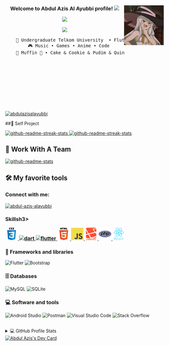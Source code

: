 <div align="center">
<img src="https://github.com/abdulazisalayubbi/abdulazisalayubbi/blob/eaaf05c278cda4641a636de96e7e3365d50a6853/4b157e6c19db6121a687034a8353ca89.jpg" width="25%" align="right" />
  <h3 align="center">
  Welcome to Abdul Azis Al Ayubbi profile!
  <img src="https://media.giphy.com/media/hvRJCLFzcasrR4ia7z/giphy.gif" width="28">
</h3>
  <p align="center">
  <a href="https://github.com/DenverCoder1/readme-typing-svg"><img src="https://readme-typing-svg.herokuapp.com/?lines=App%20developer;2%2B%20years%20of%20coding%20experience;Always%20learning%20new%20things&font=Fira%20Code&center=true&width=440&height=45&color=B74093Center=true&size=22"></a>
</p>
  <img src="https://raw.githubusercontent.com/innng/innng/master/assets/kyubey.gif" height="40" />
  
  <pre>
    💼 Undergraduate Telkom University  • Flutter Dev • Mobile App Engineer
    🎮 Music • Games • Anime • Code 
    🐾 Muffin 🐰 • Cake & Cookie & Pudim & Quindim 🐤🐥
  </pre>

<br><br>

<br><br>
<br><br><br>
    

</div>






 <p align="left"> <a href="https://github.com/ryo-ma/github-profile-trophy"><img src="https://github-profile-trophy.vercel.app/?username=abdulazisalayubbi" alt="abdulazisalayubbi" /></a> </p>


##📘 Self Project

<p align="left">
 
  
  <a href="https://github.com/abdulazisalayubbi/exchange-schoolarship">
     <img width="282" src="https://denvercoder1-github-readme-stats.vercel.app/api/pin/?username=abdulazisalayubbi&repo=exchange-schoolarship&theme=react&bg_color=1F222E&title_color=F85D7F&icon_color=F8D866&hide_border=true&show_icons=false" alt="github-readme-streak-stats">
    
  </a> 
    <a href="https://github.com/abdulazisalayubbi/good-sleep-app">
     <img width="282" src="https://denvercoder1-github-readme-stats.vercel.app/api/pin/?username=abdulazisalayubbi&repo=good-sleep-app&theme=react&bg_color=1F222E&title_color=F85D7F&icon_color=F8D866&hide_border=true&show_icons=false" alt="github-readme-streak-stats">
    
  </a> 

 
  <br/>
</p>

## 📕 Work With A Team

<p align="left">
  <a href="https://github.com/SwingsNFI/Project_Absen_Telkom-2"><img width="282" src="https://denvercoder1-github-readme-stats.vercel.app/api/pin/?username=SwingsNFI&repo=Project_Absen_Telkom-2&theme=react&bg_color=1F222E&title_color=F85D7F&icon_color=F8D866&hide_border=true&show_icons=false" alt="github-readme-stats"></a>
  
</p>

## 🛠️ My favorite tools

<h3 align="left">Connect with me:</h3>
<p align="left">
<a href="https://linkedin.com/in/abdul-azis-alayubbi" target="blank"><img align="center" src="https://raw.githubusercontent.com/rahuldkjain/github-profile-readme-generator/master/src/images/icons/Social/linked-in-alt.svg" alt="abdul-azis-alayubbi" height="30" width="40" /></a>
</p>

<h3 align="left">Skillsh3>
<p align="left"> <a href="https://www.w3schools.com/css/" target="_blank" rel="noreferrer"> <img src="https://raw.githubusercontent.com/devicons/devicon/master/icons/css3/css3-original-wordmark.svg" alt="css3" width="40" height="40"/> </a> <a href="https://dart.dev" target="_blank" rel="noreferrer"> <img src="https://www.vectorlogo.zone/logos/dartlang/dartlang-icon.svg" alt="dart" width="40" height="40"/> </a> <a href="https://flutter.dev" target="_blank" rel="noreferrer"> <img src="https://www.vectorlogo.zone/logos/flutterio/flutterio-icon.svg" alt="flutter" width="40" height="40"/> </a> <a href="https://www.w3.org/html/" target="_blank" rel="noreferrer"> <img src="https://raw.githubusercontent.com/devicons/devicon/master/icons/html5/html5-original-wordmark.svg" alt="html5" width="40" height="40"/> </a> <a href="https://developer.mozilla.org/en-US/docs/Web/JavaScript" target="_blank" rel="noreferrer"> <img src="https://raw.githubusercontent.com/devicons/devicon/master/icons/javascript/javascript-original.svg" alt="javascript" width="40" height="40"/> </a> <a href="https://laravel.com/" target="_blank" rel="noreferrer"> <img src="https://raw.githubusercontent.com/devicons/devicon/master/icons/laravel/laravel-plain-wordmark.svg" alt="laravel" width="40" height="40"/> </a> <a href="https://www.php.net" target="_blank" rel="noreferrer"> <img src="https://raw.githubusercontent.com/devicons/devicon/master/icons/php/php-original.svg" alt="php" width="40" height="40"/> </a> <a href="https://reactjs.org/" target="_blank" rel="noreferrer"> <img src="https://raw.githubusercontent.com/devicons/devicon/master/icons/react/react-original-wordmark.svg" alt="react" width="40" height="40"/> </a> </p>

### 🧰 Frameworks and libraries
<p>
  <img alt="Flutter" src="https://img.shields.io/badge/Flutter-02569B.svg?logo=flutter&logoColor=white">
  <img alt="Bootstrap" src="https://img.shields.io/badge/Bootstrap-7952B3.svg?logo=bootstrap&logoColor=white">
  
</p>

### 🗄️ Databases 
<p>
  <img alt="MySQL" src="https://img.shields.io/badge/MySQL-00f.svg?logo=mysql&logoColor=white">
  <img alt="SQLite" src ="https://img.shields.io/badge/SQLite-07405e.svg?logo=sqlite&logoColor=white">
</p>

### 💻 Software and tools
<p>
<img alt="Android Studio" src="https://img.shields.io/badge/Android%20Studio-008678.svg?logo=android-studio&logoColor=white">
<img alt="Postman" src="https://img.shields.io/badge/Postman-FF6C37?logo=postman&logoColor=white">
<img alt="Visual Studio Code" src="https://img.shields.io/badge/Visual%20Studio%20Code-0078d7.svg?logo=visual-studio-code&logoColor=white">
<img alt="Stack Overflow" src="https://img.shields.io/badge/-Stack%20Overflow-FE7A16?logo=stack-overflow&logoColor=white">
  
</p>
<br>


<details> 
  <summary>💻 GitHub Profile Stats</summary>
  <br/>
   
![abdulazisalayubbi's Streak](https://github-readme-streak-stats.herokuapp.com/?user=abdulazisalayubbi&theme=dracula&hide_border=true)
   <img alt="Abdul Azis Al Ayubbi github. Status" src="https://github-readme-stats.vercel.app/api/top-langs/?username=abdulazisalayubbi&langs_count=8&layout=compact&theme=react&hide_border=true&bg_color=1F222E&title_color=F85D7F&icon_color=F8D866&hide=Jupyter%20Notebook" height="192px"/>
  
 
  
</details>
<a href="https://app.daily.dev/abdulazisalayubbi"><img src="https://api.daily.dev/devcards/919fd88ea2224d6f9459ae9898b96f89.png?r=0wy" width="400" alt="Abdul Azis's Dev Card"/></a>
